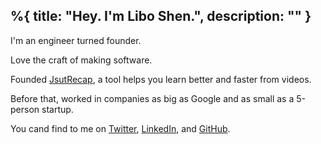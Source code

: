 %{
  title: "Hey. I'm Libo Shen.",
  description: ""
}
---

I'm an engineer turned founder.

Love the craft of making software.

Founded [JsutRecap](https://justrecap.it), a tool helps you learn better and faster from videos.

Before that, worked in companies as big as Google and as small as a 5-person startup.

You cand find to me on [Twitter](https://x.com/liboshen), [LinkedIn](https://linkedin.com/in/libo-shen), and [GitHub](https://github.com/LiboShen).
